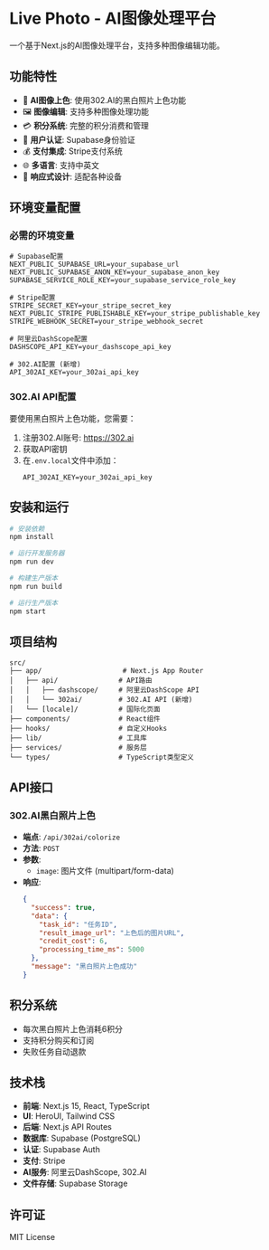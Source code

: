 # Live Photo - AI图像处理平台

一个基于Next.js的AI图像处理平台，支持多种图像编辑功能。

## 功能特性

- 🎨 **AI图像上色**: 使用302.AI的黑白照片上色功能
- 🖼️ **图像编辑**: 支持多种图像处理功能
- 💳 **积分系统**: 完整的积分消费和管理
- 🔐 **用户认证**: Supabase身份验证
- 💰 **支付集成**: Stripe支付系统
- 🌐 **多语言**: 支持中英文
- 📱 **响应式设计**: 适配各种设备

## 环境变量配置

### 必需的环境变量

```env
# Supabase配置
NEXT_PUBLIC_SUPABASE_URL=your_supabase_url
NEXT_PUBLIC_SUPABASE_ANON_KEY=your_supabase_anon_key
SUPABASE_SERVICE_ROLE_KEY=your_supabase_service_role_key

# Stripe配置
STRIPE_SECRET_KEY=your_stripe_secret_key
NEXT_PUBLIC_STRIPE_PUBLISHABLE_KEY=your_stripe_publishable_key
STRIPE_WEBHOOK_SECRET=your_stripe_webhook_secret

# 阿里云DashScope配置
DASHSCOPE_API_KEY=your_dashscope_api_key

# 302.AI配置 (新增)
API_302AI_KEY=your_302ai_api_key
```

### 302.AI API配置

要使用黑白照片上色功能，您需要：

1. 注册302.AI账号: https://302.ai
2. 获取API密钥
3. 在`.env.local`文件中添加：
   ```env
   API_302AI_KEY=your_302ai_api_key
   ```

## 安装和运行

```bash
# 安装依赖
npm install

# 运行开发服务器
npm run dev

# 构建生产版本
npm run build

# 运行生产版本
npm start
```

## 项目结构

```
src/
├── app/                    # Next.js App Router
│   ├── api/               # API路由
│   │   ├── dashscope/     # 阿里云DashScope API
│   │   └── 302ai/         # 302.AI API (新增)
│   └── [locale]/          # 国际化页面
├── components/            # React组件
├── hooks/                 # 自定义Hooks
├── lib/                   # 工具库
├── services/              # 服务层
└── types/                 # TypeScript类型定义
```

## API接口

### 302.AI黑白照片上色

- **端点**: `/api/302ai/colorize`
- **方法**: `POST`
- **参数**: 
  - `image`: 图片文件 (multipart/form-data)
- **响应**: 
  ```json
  {
    "success": true,
    "data": {
      "task_id": "任务ID",
      "result_image_url": "上色后的图片URL",
      "credit_cost": 6,
      "processing_time_ms": 5000
    },
    "message": "黑白照片上色成功"
  }
  ```

## 积分系统

- 每次黑白照片上色消耗6积分
- 支持积分购买和订阅
- 失败任务自动退款

## 技术栈

- **前端**: Next.js 15, React, TypeScript
- **UI**: HeroUI, Tailwind CSS
- **后端**: Next.js API Routes
- **数据库**: Supabase (PostgreSQL)
- **认证**: Supabase Auth
- **支付**: Stripe
- **AI服务**: 阿里云DashScope, 302.AI
- **文件存储**: Supabase Storage

## 许可证

MIT License 